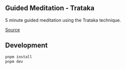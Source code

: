 ## Guided Meditation - Trataka

5 minute guided meditation using the Trataka technique.

[Source](https://youtu.be/snt1i5_1uhY?si=dY8b3u2hA-YKQbrB&t=81)


## Development

```bash
pnpm install
pnpm dev
```